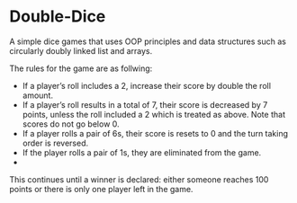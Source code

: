 # Double-Dice
A simple dice games that uses OOP principles and data structures such as circularly doubly linked list and arrays.

The rules for the game are as follwing: 

- If a player’s roll includes a 2, increase their score by double the roll amount. 
- If a player’s roll results in a total of 7, their score is decreased by 7 points, unless the roll included a 2 which is treated as above. Note that scores do not go below 0.  
- If a player rolls a pair of 6s, their score is resets to 0 and the turn taking order is reversed. 
- If the player rolls a pair of 1s, they are eliminated from the game.
- 
This continues until a winner is declared: either someone reaches 100 points or there is only one player left in the game.
